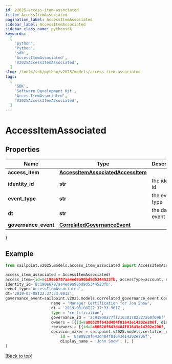 ```yaml
---
id: v2025-access-item-associated
title: AccessItemAssociated
pagination_label: AccessItemAssociated
sidebar_label: AccessItemAssociated
sidebar_class_name: pythonsdk
keywords:
  [
    'python',
    'Python',
    'sdk',
    'AccessItemAssociated',
    'V2025AccessItemAssociated',
  ]
slug: /tools/sdk/python/v2025/models/access-item-associated
tags:
  [
    'SDK',
    'Software Development Kit',
    'AccessItemAssociated',
    'V2025AccessItemAssociated',
  ]
---
```


# AccessItemAssociated

## Properties

| Name | Type | Description | Notes |
| --- | --- | --- | --- |
| **access_item** | [**AccessItemAssociatedAccessItem**](access-item-associated-access-item) |  | [optional] |
| **identity_id** | **str** | the identity id | [optional] |
| **event_type** | **str** | the event type | [optional] |
| **dt** | **str** | the date of event | [optional] |
| **governance_event** | [**CorrelatedGovernanceEvent**](correlated-governance-event) |  | [optional] |

}

## Example

```python
from sailpoint.v2025.models.access_item_associated import AccessItemAssociated

access_item_associated = AccessItemAssociated(
access_item={id=8c190e6787aa4ed9a90bd9d5344523fb, accessType=account, nativeIdentity=127999, sourceName=JDBC Entitlements Source, entitlementCount=0, displayName=Sample Name},
identity_id='8c190e6787aa4ed9a90bd9d5344523fb',
event_type='AccessItemAssociated',
dt='2019-03-08T22:37:33.901Z',
governance_event=sailpoint.v2025.models.correlated_governance_event.CorrelatedGovernanceEvent(
                    name = 'Manager Certification for Jon Snow',
                    dt = '2019-03-08T22:37:33.901Z',
                    type = 'certification',
                    governance_id = '2c91808a77ff216301782327a50f09bf',
                    owners = [{id=8a80828f643d484f01643e14202e206f, displayName=John Snow}],
                    reviewers = [{id=8a80828f643d484f01643e14202e206f, displayName=John Snow}],
                    decision_maker = sailpoint.v2025.models.certifier_response.CertifierResponse(
                        id = '8a80828f643d484f01643e14202e206f',
                        display_name = 'John Snow', ), )
)

```

[[Back to top]](#)
